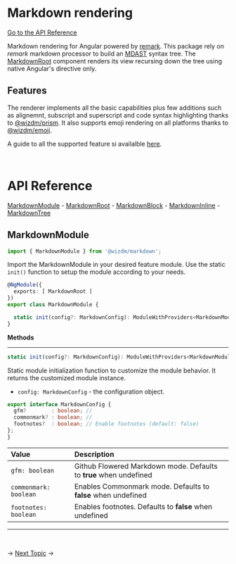 <!-- toc: docs/reference.json -->

# Markdown rendering
[Go to the API Reference](#api-reference)

Markdown rendering for Angular powered by [remark](https://github.com/remarkjs/remark). This package rely on *remark* markdown processor to build an [MDAST](https://github.com/syntax-tree/mdast) syntax tree. The [MarkdownRoot](#markdownrootcomponent) component renders its view recursing down the tree using native Angular's directive only.

## Features
The renderer implements all the basic capabilities plus few additions such as alignemnt, subscript and superscript and code syntax highlighting thanks to [@wizdm/prism](./prism). It also supports emoji rendering on all platforms thanks to [@wizdm/emoji](./emoji).  

A guide to all the supported feature si availalble [here](./markdown-features). 

&nbsp;  

# API Reference
[MarkdownModule](#markdownmodule) - [MarkdownRoot](#markdownroot) - [MarkdownBlock](#markdownblock) - [MarkdownInline](#markdowninline) - [MarkdownTree](#markdowntree) 

## MarkdownModule 

```typescript
import { MarkdownModule } from '@wizdm/markdown';
```

Import the MarkdownModule in your desired feature module. Use the static `init()` function to setup the module according to your needs.

```typescript
@NgModule({
  exports: [ MarkdownRoot ]
})
export class MarkdownModule { 

  static init(config?: MarkdownConfig): ModuleWithProviders<MarkdownModule>;
}
```

**Methods**

---

```typescript
static init(config?: MarkdownConfig): ModuleWithProviders<MarkdownModule>;
```
Static module initialization function to customize the module behavior. It returns the customized module instance.
* `config: MarkdownConfig` - the configuration object.
```typescript
export interface MarkdownConfig {
  gfm?        : boolean; // 
  commonmark? : boolean; // 
  footnotes?  : boolean; // Enable footnotes (default: false)
};
}
```
|**Value**|**Description**|
|:--|:--|
|`gfm: boolean`|Github Flowered Markdown mode. Defaults to **true** when undefined|
|`commonmark: boolean`|Enables Commonmark mode. Defaults to **false** when undefined|
|`footnotes: boolean`|Enables footnotes. Defaults to **false** when undefined|

---

&nbsp;  


->
[Next Topic](docs/toc?go=next) 
->
